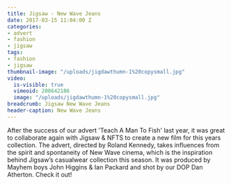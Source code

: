 ```yaml
---
title: Jigsaw - New Wave Jeans
date: 2017-03-15 11:04:00 Z
categories:
- advert
- fashion
- jigsaw
tags:
- fashion
- jigsaw
thumbnail-image: "/uploads/jigdawthumn-1%20copysmall.jpg"
video:
  is-visible: true
  vimeoid: 208642186
  image: "/uploads/jigdawthumn-1%20copysmall.jpg"
breadcrumb: Jigsaw New Wave Jeans
header-caption: New Wave Jeans
---
```


After the success of our advert 'Teach A Man To Fish' last year, it was great to collaborate again with Jigsaw & NFTS to create a new film for this years collection. The advert, directed by Roland Kennedy, takes influences from the spirit and spontaneity of New Wave cinema, which is the inspiration behind Jigsaw’s casualwear collection this season. It was produced by Mayhem boys John Higgins & Ian Packard and shot by our DOP Dan Atherton. Check it out!
